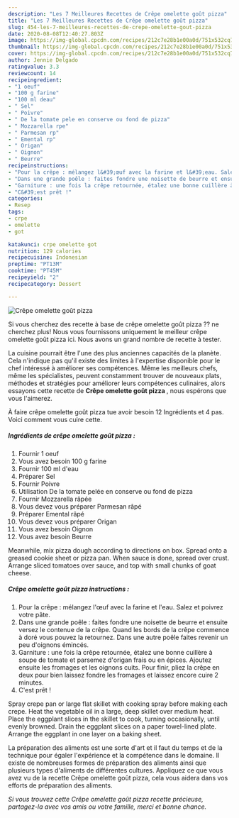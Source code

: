 ```yaml
---
description: "Les 7 Meilleures Recettes de Crêpe omelette goût pizza"
title: "Les 7 Meilleures Recettes de Crêpe omelette goût pizza"
slug: 454-les-7-meilleures-recettes-de-crepe-omelette-gout-pizza
date: 2020-08-08T12:40:27.803Z
image: https://img-global.cpcdn.com/recipes/212c7e28b1e00a0d/751x532cq70/crepe-omelette-gout-pizza-photo-principale-de-la-recette.jpg
thumbnail: https://img-global.cpcdn.com/recipes/212c7e28b1e00a0d/751x532cq70/crepe-omelette-gout-pizza-photo-principale-de-la-recette.jpg
cover: https://img-global.cpcdn.com/recipes/212c7e28b1e00a0d/751x532cq70/crepe-omelette-gout-pizza-photo-principale-de-la-recette.jpg
author: Jennie Delgado
ratingvalue: 3.3
reviewcount: 14
recipeingredient:
- "1 oeuf"
- "100 g farine"
- "100 ml deau"
- " Sel"
- " Poivre"
- " De la tomate pele en conserve ou fond de pizza"
- " Mozzarella rpe"
- " Parmesan rp"
- " Emental rp"
- " Origan"
- " Oignon"
- " Beurre"
recipeinstructions:
- "Pour la crêpe : mélangez l&#39;œuf avec la farine et l&#39;eau. Salez et poivrez votre pâte."
- "Dans une grande poêle : faites fondre une noisette de beurre et ensuite versez le contenue de la crêpe. Quand les bords de la crêpe commence à doré vous pouvez la retournez. Dans une autre poêle faites revenir un peu d&#39;oignons émincés."
- "Garniture : une fois la crêpe retournée, étalez une bonne cuillère à soupe de tomate et parsemez d&#39;origan frais ou en épices. Ajoutez ensuite les fromages et les oignons cuits. Pour finir, pliez la crêpe en deux pour bien laissez fondre les fromages et laissez encore cuire 2 minutes."
- "C&#39;est prêt !"
categories:
- Resep
tags:
- crpe
- omelette
- got

katakunci: crpe omelette got 
nutrition: 129 calories
recipecuisine: Indonesian
preptime: "PT13M"
cooktime: "PT45M"
recipeyield: "2"
recipecategory: Dessert

---
```



![Crêpe omelette goût pizza](https://img-global.cpcdn.com/recipes/212c7e28b1e00a0d/751x532cq70/crepe-omelette-gout-pizza-photo-principale-de-la-recette.jpg)

Si vous cherchez des recette à base de crêpe omelette goût pizza ?? ne cherchez plus! Nous vous fournissons uniquement le meilleur crêpe omelette goût pizza ici. Nous avons un grand nombre de recette à tester.

La cuisine pourrait être l'une des plus anciennes capacités de la planète. Cela n'indique pas qu'il existe des limites à l'expertise disponible pour le chef intéressé à améliorer ses compétences. Même les meilleurs chefs, même les spécialistes, peuvent constamment trouver de nouveaux plats, méthodes et stratégies pour améliorer leurs compétences culinaires, alors essayons cette recette de <strong> Crêpe omelette goût pizza </strong>, nous espérons que vous l'aimerez.

<!--inarticleads1-->

À faire crêpe omelette goût pizza tue avoir besoin 12 Ingrédients et 4 pas. Voici comment vous cuire cette.

##### Ingrédients de crêpe omelette goût pizza :

1. Fournir 1 oeuf
1. Vous avez besoin 100 g farine
1. Fournir 100 ml d&#39;eau
1. Préparer  Sel
1. Fournir  Poivre
1. Utilisation  De la tomate pelée en conserve ou fond de pizza
1. Fournir  Mozzarella râpée
1. Vous devez vous préparer  Parmesan râpé
1. Préparer  Emental râpé
1. Vous devez vous préparer  Origan
1. Vous avez besoin  Oignon
1. Vous avez besoin  Beurre


Meanwhile, mix pizza dough according to directions on box. Spread onto a greased cookie sheet or pizza pan. When sauce is done, spread over crust. Arrange sliced tomatoes over sauce, and top with small chunks of goat cheese. 

<!--inarticleads2-->

##### Crêpe omelette goût pizza instructions :

1. Pour la crêpe : mélangez l&#39;œuf avec la farine et l&#39;eau. Salez et poivrez votre pâte.
1. Dans une grande poêle : faites fondre une noisette de beurre et ensuite versez le contenue de la crêpe. Quand les bords de la crêpe commence à doré vous pouvez la retournez. Dans une autre poêle faites revenir un peu d&#39;oignons émincés.
1. Garniture : une fois la crêpe retournée, étalez une bonne cuillère à soupe de tomate et parsemez d&#39;origan frais ou en épices. Ajoutez ensuite les fromages et les oignons cuits. Pour finir, pliez la crêpe en deux pour bien laissez fondre les fromages et laissez encore cuire 2 minutes.
1. C&#39;est prêt !


Spray crepe pan or large flat skillet with cooking spray before making each crepe. Heat the vegetable oil in a large, deep skillet over medium heat. Place the eggplant slices in the skillet to cook, turning occasionally, until evenly browned. Drain the eggplant slices on a paper towel-lined plate. Arrange the eggplant in one layer on a baking sheet. 

<!--inarticleads1-->

<p>
La préparation des aliments est une sorte d'art et il faut du temps et de la technique pour égaler l'expérience et la compétence dans le domaine. Il existe de nombreuses formes de préparation des aliments ainsi que plusieurs types d'aliments de différentes cultures. Appliquez ce que vous avez vu de la recette Crêpe omelette goût pizza, cela vous aidera dans vos efforts de préparation des aliments.
</p>

<p>
<i>Si vous trouvez cette Crêpe omelette goût pizza recette précieuse, partagez-la avec vos amis ou votre famille, merci et bonne chance.</i>
</p>
